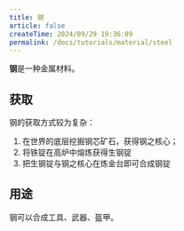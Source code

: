 ```yaml
---
title: 钢
article: false
createTime: 2024/09/29 19:36:09
permalink: /docs/tutorials/material/steel
---
```

**钢**是一种金属材料。

## 获取
钢的获取方式较为复杂：

1. 在世界的底层挖掘钢芯矿石，获得钢之核心；
2. 将铁锭在高炉中熔炼获得生钢锭
3. 把生钢锭与钢之核心在炼金台即可合成钢锭

## 用途
钢可以合成工具、武器、盔甲。
